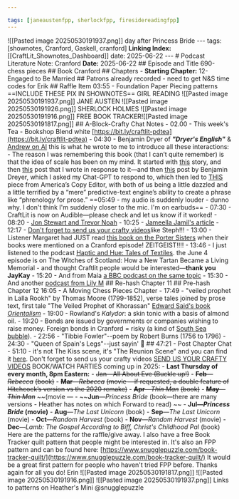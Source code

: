 ```yaml
---

tags: [janeaustenfpp, sherlockfpp, firesidereadingfpp]
---
```


![[Pasted image 20250530191937.png]] day after Princess Bride --- tags: [shownotes, Cranford, Gaskell, cranford] **Linking Index:** [[CraftLit_Shownotes_Dashboard]] date: 2025-06-22 --- # Podcast Literature Note: Cranford **Date:** 2025-06-22 ## Episode and Title 690-chess pieces ## Book Cranford ## Chapters - **Starting Chapter:** 12-Engaged to Be Married ## Patrons already recorded - need to get N&S time codes for Erik ## Raffle Item 03:55 - Foundation Paper Piecing patterns ==INCLUDE THESE PIX IN SHOWNOTES== GIRL READING ![[Pasted image 20250530191937.png]] JANE AUSTEN ![[Pasted image 20250530191926.png]] SHERLOCK HOLMES ![[Pasted image 20250530191916.png]] FREE BOOK TRACKER![[Pasted image 20250530191817.png]] ## A-Block-Crafty Chat Notes - 02.00 - This week's Tea - Bookshop Blend white [https://bit.ly/craftlit-pdtea](https://bit.ly/craftlit-pdtea) - 04:30 - Benjamin Dryer of ***"Dryer's English"*** & [Andrew on AI](https://open.substack.com/pub/brokenhand/p/the-mysterious-gifts-of-scale?utm_source=share&utm_medium=android&r=105e3) this is what he wrote to me to introduce all these interactions: - The reason I was remembering this book (that I can’t quite remember) is that the idea of scale has been on my mind. It started with [this]([https://open.substack.com/pub/amandaguinzburg/p/diabolus-ex-machina?utm_source=share&utm_medium=android&r=105e3](https://open.substack.com/pub/amandaguinzburg/p/diabolus-ex-machina?utm_source=share&utm_medium=android&r=105e3)) story, and then [this]([https://brokenhand.substack.com/p/calibrating-your-instrument](https://brokenhand.substack.com/p/calibrating-your-instrument)) post that I wrote in response to it—and then [this]([https://substack.com/home/post/p-165017603](https://substack.com/home/post/p-165017603)) post by Benjamin Dreyer, which I asked my Chat-GPT to respond to, which then led to [THIS]([https://substack.com/home/post/p-165227359](https://substack.com/home/post/p-165227359)) piece from America’s Copy Editor, with both of us being a little dazzled and a little terrified by a “mere” predictive-text engine’s ability to create a phrase like “phrenology for prose.” ==05:49 - my audio is suddenly louder - dunno why. I don't think I'm suddenly closer to the mic. I'm on earbuds== - 07:30 - CraftLit is now on Audible—please check and let us know if it worked! - 08:20 - [Jon Stewart and Trevor Noah](https://youtu.be/44uC12g9ZVk?si=VCrw2FknikTnglwZ) - 10:25 - [Jameella Jamil's article](https://open.substack.com/pub/jameelajamil/p/i-think-im-done-with-being-interviewed) - 12:17 - [Don't forget to send us your crafty videos](https://bit.ly/craftlit-be-crafty)like Steph!!! - 13:00 - Listener Margaret had JUST read [this book on the Porter Sisters](https://www.sisternovelists.com/who-were-the-porter-sisters.htmlhttps://www.sisternovelists.com/who-were-the-porter-sisters.html) when their books were mentioned on a Cranford episode! ZEITGEIST!!!! - 13:46 - I just listened to the podcast [Haptic and Hue: Tales of Textiles](https://pca.st/episode/81cf4576-9a83-4405-8f07-6a2cd8d9e32f). the June 4 episode is on The Witches of Scotland: How a New Tartan Became a Living Memorial - and thought Craftlit people would be interested—**thank you JayKay** - 15:20 - And from Maia [a BBC podcast on the same topic](https://www.bbc.co.uk/sounds/brand/m001mc4p?partner=uk.co.bbc&origin=share-mobile) - 15:30 - And another [podcast from Lily M](https://pca.st/episode/dc4a7d60-4241-4af6-9a51-0809a596b13a) ## Re-hash Chapter 11 ## Pre-hash Chapter 12 16:05 - A Moving Chess Pieces Chapter - 17:49 - "veiled prophet in Lalla Rookh" by Thomas Moore (1799-1852), verse tales joined by prose text, first tale "The Veiled Prophet of Khorassan" [Edward Said's book *Orientalism*](https://en.wikipedia.org/wiki/Orientalism_(book)) - 19:00 - Rowland's *Kalydor*: a skin tonic with a basis of almond oil. - 19:20 - Bonds are issued by governments or companies wishing to raise money. Foreign bonds in Cranford = risky (a kind of [South Sea bubble](https://youtu.be/k1kndKWJKB8?si=MOMsj302YiQ4RXbK)). - 22:56 - "Tibbie Fowler"--poem by Robert Burns (1756 to 1796) - 24:30 - "Queen of Spain's Legs"--just sayin' 🤣 ## 47:21 - Post Chapter Chat - 51:10 - it's not The Kiss scene, it's "The Reunion Scene" and you can find it [here](https://www.hmhco.com/~/media/sites/princessbride/goldman-princess-bride-response-letter.pdf?la=en&srsltid=AfmBOoqgqwRizlKydQGyDwkMLfDlc6Rl_EqrP0WMCoAliv578-1wd1jk&utm). Don't forget to send us your crafty videos [SEND US YOUR CRAFTY VIDEOS](https://bit.ly/craftlit-be-crafty) BOOK/WATCH PARTIES coming up in 2025: - **Last Thursday of every month, 8pm Eastern:** - ~~Jan—All About Eve (Buckle up!)~~ - **~~Feb~~**~~—~~_~~Rebecca~~_ ~~(book)~~ - **~~Mar~~**~~—~~_~~Rebecca~~_ ~~(movie —if requested, a double feature of Hitchcock’s version vs the 2020 remake)~~ - **~~Apr~~**~~—~~_~~Thin Man~~_ ~~(book)~~ - **~~May~~**~~—~~_~~Thin Man~~_ ~~(movie — - ~~**Jun**—_Princess Bride_ (book—there are many versions - Heather has notes on which Forward to read) ~~ - **Jul—_Princess Bride_ (movie)** - **Aug**—_The Last Unicorn_ (book) - **Sep**—_The Last Unicorn_ (movie) - **Oct**—_Random Harvest_ (book) - **Nov**—_Random Harvest_ (movie) - **Dec**—_Lamb: The Gospel According to Biff, Christ's Childhood Pal_ (book) Here are the patterns for the raffle/give away. I also have a free Book Tracker quilt pattern that people might be interested in. It's also an FPP pattern and can be found here: [https://www.snugglepuzzle.com/book-tracker-quilt/](https://www.snugglepuzzle.com/book-tracker-quilt/) It would be a great first pattern for people who haven't tried FPP before. Thanks again for all you do! Erin ![[Pasted image 20250530191817.png]] ![[Pasted image 20250530191916.png]] ![[Pasted image 20250530191937.png]] Links to patterns on Heather's Mini @snugglepuzzle